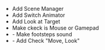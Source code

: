 - Add Scene Manager
- Add Switch Animator
- Add Look at Target
- Make ckeck is Mouse or Gamepad
- <Soundable> - Make footsteps sound
- <ActivateByInput> - Add Check "Move, Look"